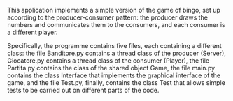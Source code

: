 This application implements a simple version of the game of bingo, set up according to the producer-consumer pattern: the producer draws the numbers and communicates them to the consumers, and each consumer is a different player.

Specifically, the programme contains five files, each containing a different class: the file Banditore.py contains a thread class of the producer (Server), Giocatore.py contains a thread class of the consumer (Player), the file Partita.py contains the class of the shared object Game, the file main.py contains the class Interface that implements the graphical interface of the game, and the file Test.py, finally, contains the class Test that allows simple tests to be carried out on different parts of the code.
